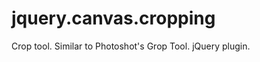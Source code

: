 jquery.canvas.cropping
======================

Crop tool. Similar to Photoshot's Grop Tool. jQuery plugin. 